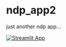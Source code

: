 # ndp_app2
just another ndp app...  

[![Streamlit App](https://static.streamlit.io/badges/streamlit_badge_black_white.svg)](https://share.streamlit.io/teemuja/ndp_app2/main/ndp_d2.py)

